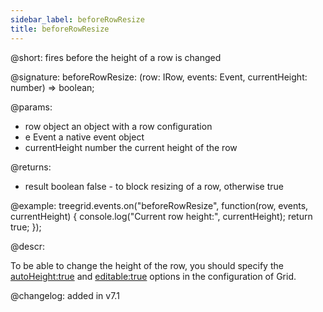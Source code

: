 ```yaml
---
sidebar_label: beforeRowResize
title: beforeRowResize
---   
```


@short: fires before the height of a row is changed

@signature: beforeRowResize: (row: IRow, events: Event, currentHeight: number) => boolean;

@params:
- row			object		an object with a row configuration
- e	            Event	    a native event object
- currentHeight	number		the current height of the row

@returns:
- result		boolean		false - to block resizing of a row, otherwise true

@example:
treegrid.events.on("beforeRowResize", function(row, events, currentHeight) {
    console.log("Current row height:", currentHeight);
    return true;
});

@descr:

To be able to change the height of the row, you should specify the [autoHeight:true](treegrid/api/treegrid_autoheight_config.md) and [editable:true](treegrid/api/treegrid_editable_config.md) options in the configuration of Grid. 

@changelog: added in v7.1
